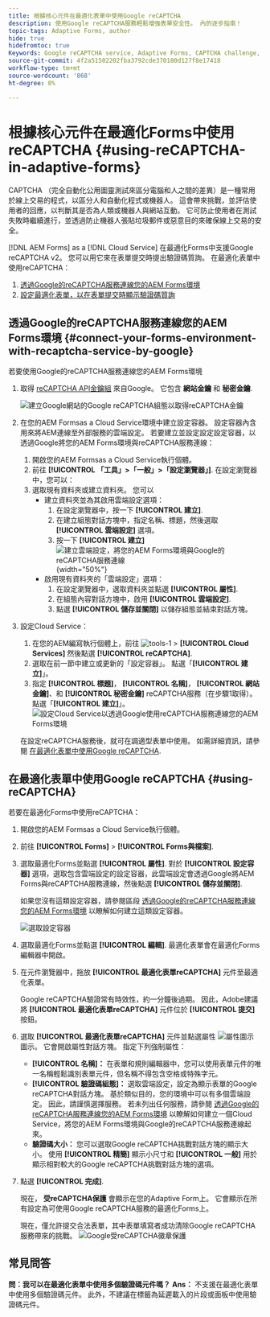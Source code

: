 ```yaml
---
title: 根據核心元件在最適化表單中使用Google reCAPTCHA
description: 使用Google reCAPTCHA服務輕鬆增強表單安全性。 內的逐步指南！
topic-tags: Adaptive Forms, author
hide: true
hidefromtoc: true
Keywords: Google reCAPTCHA service, Adaptive Forms, CAPTCHA challenge, Bot prevention, Core Components, Form submission security, Form spam prevention
source-git-commit: 4f2a51502202fba3792cde370180d127f8e17418
workflow-type: tm+mt
source-wordcount: '868'
ht-degree: 0%

---
```


# 根據核心元件在最適化Forms中使用reCAPTCHA {#using-reCAPTCHA-in-adaptive-forms}

CAPTCHA （完全自動化公用圖靈測試來區分電腦和人之間的差異）是一種常用於線上交易的程式，以區分人和自動化程式或機器人。 這會帶來挑戰，並評估使用者的回應，以判斷其是否為人類或機器人與網站互動。 它可防止使用者在測試失敗時繼續進行，並透過防止機器人張貼垃圾郵件或惡意目的來確保線上交易的安全。

[!DNL AEM Forms] as a [!DNL Cloud Service] 在最適化Forms中支援Google reCAPTCHA v2。 您可以用它來在表單提交時提出驗證碼質詢。 在最適化表單中使用reCAPTCHA：

1. [透過Google的reCAPTCHA服務連線您的AEM Forms環境](#connect-your-forms-environment-with-recaptcha-service-by-google)
1. [設定最適化表單，以在表單提交時顯示驗證碼質詢](#using-reCAPTCHA)

## 透過Google的reCAPTCHA服務連線您的AEM Forms環境 {#connect-your-forms-environment-with-recaptcha-service-by-google}

若要使用Google的reCAPTCHA服務連線您的AEM Forms環境

1. 取得 [reCAPTCHA API金鑰組](https://www.google.com/recaptcha/admin) 來自Google。 它包含 **網站金鑰** 和 **秘密金鑰**.

   ![建立Google網站的Google reCAPTCHA組態以取得reCAPTCHA金鑰](/help/forms/assets/google-captcha.gif)
1. 在您的AEM Formsas a Cloud Service環境中建立設定容器。 設定容器內含用來將AEM連線至外部服務的雲端設定。 若要建立並設定設定設定容器，以透過Google將您的AEM Forms環境與reCAPTCHA服務連線：
   1. 開啟您的AEM Formsas a Cloud Service執行個體。
   1. 前往 **[!UICONTROL 「工具」>「一般」>「設定瀏覽器」]**. 在設定瀏覽器中，您可以：
   1. 選取現有資料夾或建立資料夾。 您可以
      * 建立資料夾並為其啟用雲端設定選項：
         1. 在設定瀏覽器中，按一下 **[!UICONTROL 建立]**.
         1. 在建立組態對話方塊中，指定名稱、標題，然後選取 **[!UICONTROL 雲端設定]** 選項。
         1. 按一下 **[!UICONTROL 建立]**
            ![建立雲端設定，將您的AEM Forms環境與Google的reCAPTCHA服務連線](/help/forms/assets/create-configuration.png){width="50%"}
      * 啟用現有資料夾的「雲端設定」選項：
         1. 在設定瀏覽器中，選取資料夾並點選 **[!UICONTROL 屬性]**.
         1. 在組態內容對話方塊中，啟用 **[!UICONTROL 雲端設定]**.
         1. 點選 **[!UICONTROL 儲存並關閉]** 以儲存組態並結束對話方塊。

1. 設定Cloud Service：
   1. 在您的AEM編寫執行個體上，前往 ![tools-1](assets/tools-1.png) > **[!UICONTROL Cloud Services]** 然後點選 **[!UICONTROL reCAPTCHA]**.
   1. 選取在前一節中建立或更新的「設定容器」。 點選「**[!UICONTROL 建立]**」。
   1. 指定 **[!UICONTROL 標題]**， **[!UICONTROL 名稱]**， **[!UICONTROL 網站金鑰]**、和 **[!UICONTROL 秘密金鑰]** reCAPTCHA服務（在步驟1取得）。 點選「**[!UICONTROL 建立]**」。
      ![設定Cloud Service以透過Google使用reCAPTCHA服務連線您的AEM Forms環境](/help/forms/assets/captcha-configuration.gif)

   在設定reCAPTCHA服務後，就可在調適型表單中使用。 如需詳細資訊，請參閱 [在最適化表單中使用Google reCAPTCHA](#using-reCAPTCHA).


## 在最適化表單中使用Google reCAPTCHA {#using-reCAPTCHA}

若要在最適化Forms中使用reCAPTCHA：

1. 開啟您的AEM Formsas a Cloud Service執行個體。
1. 前往 **[!UICONTROL Forms]** > **[!UICONTROL Forms與檔案]**.
1. 選取最適化Forms並點選 **[!UICONTROL 屬性]**. 對於 **[!UICONTROL 設定容器]** 選項，選取包含雲端設定的設定容器，此雲端設定會透過Google將AEM Forms與reCAPTCHA服務連線，然後點選 **[!UICONTROL 儲存並關閉]**.

   如果您沒有這類設定容器，請參閱區段 [透過Google的reCAPTCHA服務連線您的AEM Forms環境](#connect-your-forms-environment-with-recaptcha-service-by-google) 以瞭解如何建立這類設定容器。

   ![選取設定容器](/help/forms/assets/captcha-properties.png)
1. 選取最適化Forms並點選 **[!UICONTROL 編輯]**. 最適化表單會在最適化Forms編輯器中開啟。
1. 在元件瀏覽器中，拖放 **[!UICONTROL 最適化表單reCAPTCHA]** 元件至最適化表單。

   Google reCAPTCHA驗證常有時效性，約一分鐘後過期。 因此，Adobe建議將 **[!UICONTROL 最適化表單reCAPTCHA]** 元件位於 **[!UICONTROL 提交]** 按鈕。

1. 選取 **[!UICONTROL 最適化表單reCAPTCHA]** 元件並點選屬性 ![屬性圖示](assets/configure-icon.svg) 圖示。 它會開啟屬性對話方塊。 指定下列強制屬性：
   * **[!UICONTROL 名稱]：** 在表單和規則編輯器中，您可以使用表單元件的唯一名稱輕鬆識別表單元件，但名稱不得包含空格或特殊字元。
   * **[!UICONTROL 驗證碼組態]：** 選取雲端設定，設定為顯示表單的Google reCAPTCHA對話方塊。 基於類似目的，您的環境中可以有多個雲端設定。 因此，請謹慎選擇服務。 若未列出任何服務，請參閱 [透過Google的reCAPTCHA服務連線您的AEM Forms環境](#connect-your-forms-environment-with-recaptcha-service-by-google) 以瞭解如何建立一個Cloud Service，將您的AEM Forms環境與Google的reCAPTCHA服務連線起來。
   * **驗證碼大小：** 您可以選取Google reCAPTCHA挑戰對話方塊的顯示大小。 使用 **[!UICONTROL 精簡]** 顯示小尺寸和 **[!UICONTROL 一般]** 用於顯示相對較大的Google reCAPTCHA挑戰對話方塊的選項。

1. 點選 **[!UICONTROL 完成]**.

   現在， **受reCAPTCHA保護** 會顯示在您的Adaptive Form上。 它會顯示在所有設定為可使用Google reCAPTCHA服務的最適化Forms上。

   現在，僅允許提交合法表單，其中表單填寫者成功清除Google reCAPTCHA服務帶來的挑戰。
   ![Google受reCAPTCHA徽章保護](/help/forms/assets/google-recaptcha-v2.png)

<!--
### Show or hide CAPTCHA component based on rules {#show-hide-captcha}

You can select to show or hide the CAPTCHA component based on rules that you apply on a component in an Adaptive Form. Tap the component, select ![edit rules](assets/edit-rules-icon.svg), and tap **[!UICONTROL Create]** to create a rule. For more information on creating rules, see [Rule Editor](rule-editor.md).

For example, the CAPTCHA component must display in an Adaptive Form only if the Currency Value field in the form has a value of more than 25000.

Tap the **[!UICONTROL Currency Value]** field in the form and create the following rules:

![Show or hide rules](assets/rules-show-hide-captcha.png)

   >[!NOTE]
   >
   > When you select a reCAPTCHA v2 configuration and the size is set to [!UICONTROL Invisible], the show/hide option remains disabled.

   -->

## 常見問答

**問：我可以在最適化表單中使用多個驗證碼元件嗎？**
**Ans：** 不支援在最適化表單中使用多個驗證碼元件。 此外，不建議在標籤為延遲載入的片段或面板中使用驗證碼元件。


